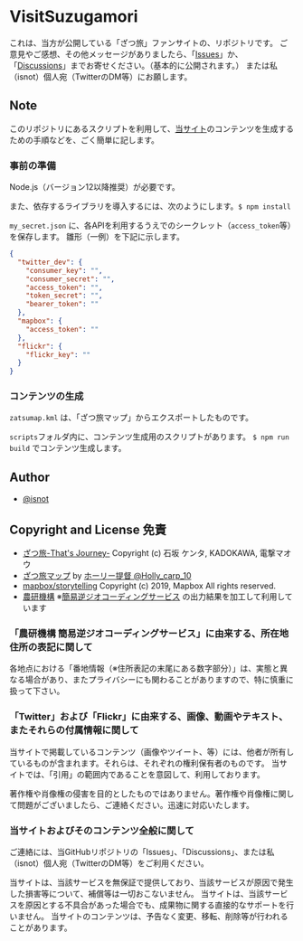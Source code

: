 # VisitSuzugamori

これは、当方が公開している「ざつ旅」ファンサイトの、リポジトリです。
ご意見やご感想、その他メッセージがありましたら、「[Issues](https://github.com/VisitSuzugamori/VisitSuzugamori.github.io/issues)」か、「[Discussions](https://github.com/VisitSuzugamori/VisitSuzugamori.github.io/discussions)」までお寄せください。（基本的に公開されます。）
または私（isnot）個人宛（TwitterのDM等）にお願します。

## Note

このリポジトリにあるスクリプトを利用して、[当サイト](https://VisitSuzugamori.github.io/)のコンテンツを生成するための手順などを、ごく簡単に記します。

### 事前の準備

Node.js（バージョン12以降推奨）が必要です。

また、依存するライブラリを導入するには、次のようにします。`$ npm install`

`my_secret.json` に、各APIを利用するうえでのシークレット（`access_token`等）を保存します。
雛形（一例）を下記に示します。

```json
{
  "twitter_dev": {
    "consumer_key": "",
    "consumer_secret": "",
    "access_token": "",
    "token_secret": "",
    "bearer_token": ""
  },
  "mapbox": {
    "access_token": ""
  },
  "flickr": {
    "flickr_key": ""
  }
}
```

### コンテンツの生成

`zatsumap.kml` は、「ざつ旅マップ」からエクスポートしたものです。

`scripts`フォルダ内に、コンテンツ生成用のスクリプトがあります。
`$ npm run build` でコンテンツ生成します。

## Author

- [@isnot](https://github.com/isnot)

## Copyright and License 免責

- [ざつ旅-That's Journey-](https://dengekimaoh.jp/series_info/zatsutabi/) Copyright (c) 石坂 ケンタ, KADOKAWA, 電撃マオウ
- [ざつ旅マップ](https://t.co/Y8vwKzd1xD) by [ホ​ーリー提督 @Holly_carp_10](https://twitter.com/Holly_carp_10/status/1315987383695728642)
- [mapbox/storytelling](https://github.com/mapbox/storytelling) Copyright (c) 2019, Mapbox All rights reserved.
- [農研機構](https://aginfo.cgk.affrc.go.jp/) ※[簡易逆ジオコーディングサービス](https://aginfo.cgk.affrc.go.jp/rgeocode/index.html.ja) の出力結果を加工して利用しています

### 「農研機構 簡易逆ジオコーディングサービス」に由来する、所在地住所の表記に関して

各地点における「番地情報（※住所表記の末尾にある数字部分）」は、実態と異なる場合があり、またプライバシーにも関わることがありますので、特に慎重に扱って下さい。

### 「Twitter」および「Flickr」に由来する、画像、動画やテキスト、またそれらの付属情報に関して

当サイトで掲載しているコンテンツ（画像やツイート、等）には、他者が所有しているものが含まれます。それらは、それぞれの権利保有者のものです。
当サイトでは、「引用」の範囲内であることを意図して、利用しております。

著作権や肖像権の侵害を目的としたものではありません。著作権や肖像権に関して問題がございましたら、ご連絡ください。迅速に対応いたします。

### 当サイトおよびそのコンテンツ全般に関して

ご連絡には、当GitHubリポジトリの「Issues」、「Discussions」、または私（isnot）個人宛（TwitterのDM等）をご利用ください。

当サイトは、当該サービスを無保証で提供しており、当該サービスが原因で発生した損害等について、補償等は一切おこないません。
当サイトは、当該サービスを原因とする不具合があった場合でも、成果物に関する直接的なサポートを行いません。
当サイトのコンテンツは、予告なく変更、移転、削除等が行われることがあります。
